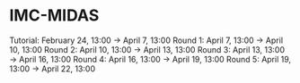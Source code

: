 # IMC-MIDAS

Tutorial: February 24, 13:00 → April 7, 13:00
Round 1: April 7, 13:00 → April 10, 13:00
Round 2: April 10, 13:00 → April 13, 13:00
Round 3: April 13, 13:00 → April 16, 13:00
Round 4: April 16, 13:00 → April 19, 13:00
Round 5: April 19, 13:00 → April 22, 13:00